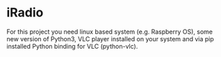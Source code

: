 # iRadio
 
For this project you need linux based system (e.g. Raspberry OS), some new version of Python3, VLC player installed on your system and via pip installed Python binding for VLC (python-vlc).

